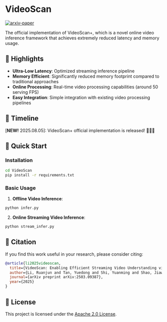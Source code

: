 # VideoScan

[![arxiv-paper](https://img.shields.io/badge/arxiv-2025.03-red)](https://arxiv.org/abs/2503.09387)

The official implementation of VideoScan+, which is a novel online video inference framework that achieves extremely reduced latency and memory usage.

<!-- <p align="center">
    <img src="assets/logo.png" width="400"/>
</p> -->

## 🌟 Highlights

- **Ultra-Low Latency**: Optimized streaming inference pipeline
- **Memory Efficient**: Significantly reduced memory footprint compared to traditional approaches
- **Online Processing**: Real-time video processing capabilities (around 50 serving FPS)
- **Easy Integration**: Simple integration with existing video processing pipelines

## 📅 **Timeline**

[**NEW!** 2025.08.05]: VideoScan+ official implementation is released! 🚀🚀🚀

## 🧐 Quick Start

### Installation

```bash
cd VideoScan
pip install -r requirements.txt
```

### Basic Usage

1. **Offline Video Inference**:
```python
python infer.py
```

2. **Online Streaming Video Inference**:
```python
python stream_infer.py
```
<!-- 
### Training

1. Stage 1 Training:
```bash
bash scripts/train_stg1.sh
```

2. Stage 2 Training:
```bash
bash scripts/train_stg2.sh
``` -->


## 📝 Citation

If you find this work useful in your research, please consider citing:

```bibtex
@article{li2025videoscan,
  title={VideoScan: Enabling Efficient Streaming Video Understanding via Frame-level Semantic Carriers},
  author={Li, Ruanjun and Tan, Yuedong and Shi, Yuanming and Shao, Jiawei},
  journal={arXiv preprint arXiv:2503.09387},
  year={2025}
}
```

## 📄 License

This project is licensed under the [Apache 2.0 License](LICENSE).